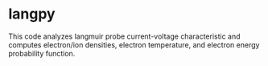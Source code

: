 # langpy
This code analyzes langmuir probe current-voltage characteristic and computes electron/ion densities, electron temperature, and electron energy probability function. 

